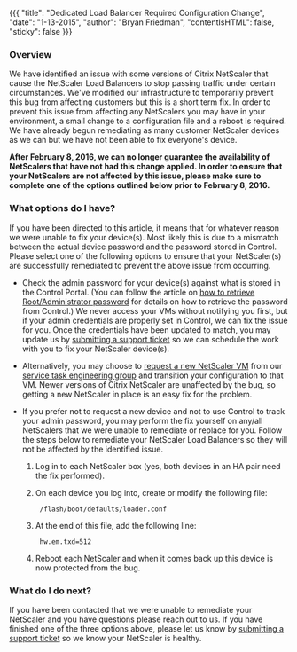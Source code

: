 {{{
  "title": "Dedicated Load Balancer Required Configuration Change",
  "date": "1-13-2015",
  "author": "Bryan Friedman",
  "contentIsHTML": false,
  "sticky": false
}}}

### Overview

We have identified an issue with some versions of Citrix NetScaler that cause the NetScaler Load Balancers to stop passing traffic under certain circumstances. We've modified our infrastructure to temporarily prevent this bug from affecting customers but this is a short term fix. In order to prevent this issue from affecting any NetScalers you may have in your environment, a small change to a configuration file and a reboot is required. We have already begun remediating as many customer NetScaler devices as we can but we have not been able to fix everyone's device.

**After February 8, 2016, we can no longer guarantee the availability of NetScalers that have not had this change applied. In order to ensure that your NetScalers are not affected by this issue, please make sure to complete one of the options outlined below prior to February 8, 2016.**

### What options do I have?

If you have been directed to this article, it means that for whatever reason we were unable to fix your device(s). Most likely this is due to a mismatch between the actual device password and the password stored in Control. Please select one of the following options to ensure that your NetScaler(s) are successfully remediated to prevent the above issue from occurring.

- Check the admin password for your device(s) against what is stored in the Control Portal. (You can follow the article on [how to retrieve Root/Administrator password](https://www.ctl.io/knowledge-base/servers/how-to-retrieve-rootadministrator-password/) for details on how to retrieve the password from Control.) We never access your VMs without notifying you first, but if your admin credentials are properly set in Control, we can fix the issue for you. Once the credentials have been updated to match, you may update us by [submitting a support ticket](https://t3n.zendesk.com/tickets/new) so we can schedule the work with you to fix your NetScaler device(s).

- Alternatively, you may choose to [request a new NetScaler VM](https://www.ctl.io/knowledge-base/service-tasks/deploy-a-dedicated-citrix-vpx-appliance/) from our [service task engineering group](https://www.ctl.io/knowledge-base/service-tasks/requesting-service-tasks-on-centurylink-cloud/) and transition your configuration to that VM. Newer versions of Citrix NetScaler are unaffected by the bug, so getting a new NetScaler in place is an easy fix for the problem.

- If you prefer not to request a new device and not to use Control to track your admin password, you may perform the fix yourself on any/all NetScalers that we were unable to remediate or replace for you. Follow the steps below to remediate your NetScaler Load Balancers so they will not be affected by the identified issue.

  1. Log in to each NetScaler box (yes, both devices in an HA pair need the fix performed).

  2. On each device you log into, create or modify the following file:

          /flash/boot/defaults/loader.conf

  3. At the end of this file, add the following line:

          hw.em.txd=512

  4. Reboot each NetScaler and when it comes back up this device is now protected from the bug.

### What do I do next?

If you have been contacted that we were unable to remediate your NetScaler and you have questions please reach out to us.  If you have finished one of the three options above, please let us know by [submitting a support ticket](https://t3n.zendesk.com/tickets/new) so we know your NetScaler is healthy.

